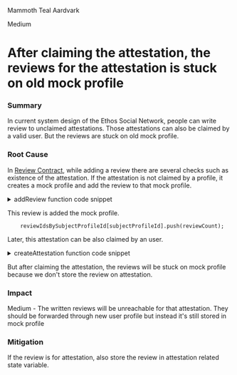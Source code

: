 Mammoth Teal Aardvark

Medium

# After claiming the attestation, the reviews for the attestation is stuck on old mock profile

### Summary

In current system design of the Ethos Social Network, people can write review to unclaimed attestations. Those attestations can also be claimed by a valid user. But the reviews are stuck on old mock profile.

### Root Cause

In [Review Contract](https://github.com/sherlock-audit/2024-10-ethos-network/blob/db37b9dc2b792e245eb683d8a956bcb7ef2f1a27/ethos/packages/contracts/contracts/EthosReview.sol#L173C1-L219C4), while adding a review there are several checks such as existence of the attestation. If the attestation is not claimed by a profile, it creates a mock profile and add the review to that mock profile.

<details>
    <summary>addReview function code snippet</summary>

```solidity
  function addReview(
    Score score,
    address subject,
    address paymentToken,
    string calldata comment,
    string calldata metadata,
    AttestationDetails calldata attestationDetails
  ) external payable whenNotPaused {
    _validateReviewDetails(subject, attestationDetails);

    IEthosProfile ethosProfile = _getEthosProfile();
    bytes32 attestationHash;
    uint256 mockId;
    if (subject != address(0)) {
      mockId = ethosProfile.profileIdByAddress(subject);
      mockId = _addReview(mockId, subject, false, 0x0, ethosProfile);
    } else {
      // convert the service/account to a hash as an identifier
      attestationHash = _getEthosAttestation().getServiceAndAccountHash(
        attestationDetails.service,
        attestationDetails.account
      );
      mockId = ethosProfile.profileIdByAttestation(attestationHash);
@>    mockId = _addReview(mockId, subject, true, attestationHash, ethosProfile);
    }

    uint256 authorProfileId = ethosProfile.verifiedProfileIdForAddress(msg.sender);
    reviewIdsByAuthorProfileId[authorProfileId].push(reviewCount);

    _handlePayment(paymentToken);

    reviews[reviewCount] = Review({
      archived: false,
      score: score,
      authorProfileId: authorProfileId,
      author: msg.sender,
      subject: subject,
      reviewId: reviewCount,
      // solhint-disable-next-line not-rely-on-time
      createdAt: block.timestamp,
      comment: comment,
      metadata: metadata,
      attestationDetails: attestationDetails
    });
    emit ReviewCreated(score, msg.sender, attestationHash, subject, reviewCount, mockId);
    reviewCount++;
  }

  function _addReview(
    uint256 mockId,
    address subject,
    bool isAttestation,
    bytes32 attestationHash,
    IEthosProfile ethosProfile
  ) internal returns (uint256 subjectProfileId) {
    // if profileId does not exist for subject, create and record a "mock"
    if (mockId == 0) {
@>    subjectProfileId = ethosProfile.incrementProfileCount(
        isAttestation,
        subject,
        attestationHash
      );
    } else {
      subjectProfileId = mockId;
    }

    reviewIdsBySubjectProfileId[subjectProfileId].push(reviewCount);
  }
```
</details>

This review is added the mock profile.
```solidity
    reviewIdsBySubjectProfileId[subjectProfileId].push(reviewCount);
```

Later, this attestation can be also claimed by an user.

<details>
    <summary>createAttestation function code snippet</summary>

  ```solidity
    function createAttestation(
      uint256 profileId,
      uint256 randValue,
      AttestationDetails calldata attestationDetails,
      string calldata evidence,
      bytes calldata signature
    ) external whenNotPaused {
      validateAndSaveSignature(
        _keccakForCreateAttestation(
          profileId,
          randValue,
          attestationDetails.account,
          attestationDetails.service,
          evidence
        ),
        signature
      );
  
      bytes32 hashStr = getServiceAndAccountHash(
        attestationDetails.service,
        attestationDetails.account
      );
  
      bool isClaimed = _claimAttestation(profileId, hashStr, evidence);
      if (isClaimed) {
        return;
      }
  
      bool isRestore = restoreIfArchived(hashStr);
      if (isRestore) {
        return;
      }
  
      _attestationShouldNotExist(hashStr);
  
      address ethosProfile = _getEthosProfile();
  
      // ensure specified profile is active
      (bool profileExists, ) = ITargetStatus(ethosProfile).targetExistsAndAllowedForId(profileId);
      if (!profileExists) {
        revert ProfileNotFound(profileId);
      }
  
      // ensure profile exists for sender address
      uint256 verifiedProfileId = IEthosProfile(ethosProfile).verifiedProfileIdForAddress(msg.sender);
      // ensure the requested attestation profile is the same as the sender's verified profile
      if (verifiedProfileId != profileId) {
        revert AddressNotInProfile(msg.sender, profileId);
      }
  
      attestationHashesByProfileId[profileId].push(hashStr);
      hashIndexByProfileIdAndHash[profileId][hashStr] =
        attestationHashesByProfileId[profileId].length -
        1;
  
      attestationByHash[hashStr] = Attestation({
        archived: false, 
        attestationId: attestationCount,
        createdAt: block.timestamp,
        profileId: profileId,
        account: attestationDetails.account,
        service: attestationDetails.service
      });
      attestationById[attestationCount] = attestationByHash[hashStr];
  
      // keep the profile contract up to date re: registered attestations
      IEthosProfile(ethosProfile).assignExistingProfileToAttestation(hashStr, profileId);
  
      emit AttestationCreated(
        profileId,
        attestationDetails.service,
        attestationDetails.account,
        evidence,
        attestationCount
      );
      attestationCount++;
    }
  ```
</details>

But after claiming the attestation, the reviews will be stuck on mock profile because we don't store the review on attestation.

### Impact

Medium - The written reviews will be unreachable for that attestation. They should be forwarded through new user profile but instead it's still stored in mock profile

### Mitigation

If the review is for attestation, also store the review in attestation related state variable.